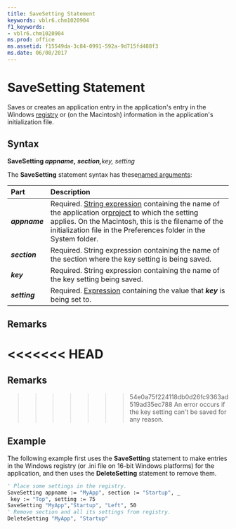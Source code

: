 ```yaml
---
title: SaveSetting Statement
keywords: vblr6.chm1020904
f1_keywords:
- vblr6.chm1020904
ms.prod: office
ms.assetid: f15549da-3c84-0991-592a-9d715fd488f3
ms.date: 06/08/2017
---
```



# SaveSetting Statement

Saves or creates an application entry in the application's entry in the Windows [registry](../../Glossary/vbe-glossary.md#registry) or (on the Macintosh) information in the application's initialization file.

## Syntax

**SaveSetting  _appname_,** **_section,_**_key, setting_

The  **SaveSetting** statement syntax has these[named arguments](../../Glossary/vbe-glossary.md#named-argument):


|**Part**|**Description**|
|:-----|:-----|
|**_appname_**|Required. [String expression](../../Glossary/vbe-glossary.md#string-expression) containing the name of the application or[project](../../Glossary/vbe-glossary.md#project) to which the setting applies. On the Macintosh, this is the filename of the initialization file in the Preferences folder in the System folder.|
|**_section_**|Required. String expression containing the name of the section where the key setting is being saved.|
|**_key_**|Required. String expression containing the name of the key setting being saved.|
|**_setting_**|Required. [Expression](../../Glossary/vbe-glossary.md#expression) containing the value that **_key_** is being set to.|

## Remarks

<<<<<<< HEAD
=======
## Remarks

>>>>>>> 54e0a75f224118db0d26fc9363ad519ad35ec788
An error occurs if the key setting can't be saved for any reason.

## Example

The following example first uses the  **SaveSetting** statement to make entries in the Windows registry (or .ini file on 16-bit Windows platforms) for the application, and then uses the **DeleteSetting** statement to remove them.


```vb
' Place some settings in the registry. 
SaveSetting appname := "MyApp", section := "Startup", _ 
 key := "Top", setting := 75 
SaveSetting "MyApp","Startup", "Left", 50 
' Remove section and all its settings from registry. 
DeleteSetting "MyApp", "Startup" 

```


